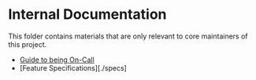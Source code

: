 # Internal Documentation

This folder contains materials that are only relevant to core maintainers of this project.

- [Guide to being On-Call](./on_call.md)
- [Feature Specifications][./specs]
